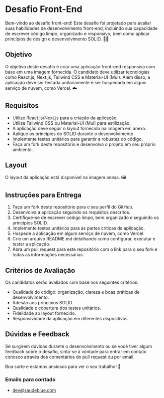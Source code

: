 # Desafio Front-End

Bem-vindo ao desafio front-end! Este desafio foi projetado para avaliar suas habilidades de desenvolvimento front-end, incluindo sua capacidade de escrever código limpo, organizado e responsivo, bem como aplicar princípios de design e desenvolvimento SOLID. 👨‍💻

## Objetivo

O objetivo deste desafio é criar uma aplicação front-end responsiva com base em uma imagem fornecida. O candidato deve utilizar tecnologias como React.js, Next.js, Tailwind CSS e Material-UI (Mui). Além disso, a aplicação deve ser testada unitariamente e ser hospedada em algum serviço de nuvem, como Vercel. ☁️

## Requisitos

- Utilize React.js/Next.js para a criação da aplicação.
- Utilize Tailwind CSS ou Material-UI (Mui) para estilização.
- A aplicação deve seguir o layout fornecido na imagem em anexo.
- Aplique os princípios do SOLID durante o desenvolvimento.
- Implemente testes unitários para garantir a robustez do código.
- Faça um fork deste repositório e desenvolva o projeto em seu próprio ambiente.

## Layout

O layout da aplicação está disponível na imagem anexa. 🖼️

## Instruções para Entrega

1. Faça um fork deste repositório para o seu perfil do GitHub.
2. Desenvolva a aplicação seguindo os requisitos descritos.
3. Certifique-se de escrever código limpo, bem organizado e seguindo os princípios SOLID.
4. Implemente testes unitários para as partes críticas da aplicação.
5. Hospede a aplicação em algum serviço de nuvem, como Vercel.
6. Crie um arquivo README.md detalhando como configurar, executar e testar a aplicação.
7. Abra um pull request para este repositório com o link para o seu fork e todas as informações necessárias.

## Critérios de Avaliação

Os candidatos serão avaliados com base nos seguintes critérios:

- Qualidade do código: organização, clareza e boas práticas de desenvolvimento.
- Adesão aos princípios SOLID.
- Qualidade e cobertura dos testes unitários.
- Fidelidade ao layout fornecido.
- Responsividade da aplicação em diferentes dispositivos.

## Dúvidas e Feedback

Se surgirem dúvidas durante o desenvolvimento ou se você tiver algum feedback sobre o desafio, sinta-se à vontade para entrar em contato conosco através dos comentários do pull request ou por email.

Boa sorte e estamos ansiosos para ver o seu trabalho! 🚀

### Emails para contado

- dev@saudeblue.com
